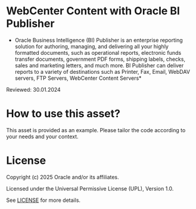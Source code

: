 # WebCenter Content with Oracle BI Publisher
 
* Oracle Business Intelligence (BI) Publisher is an enterprise reporting solution for authoring, managing, and delivering all your highly formatted documents, such as operational reports, electronic funds transfer documents, government PDF forms, shipping labels, checks, sales and marketing letters, and much more. BI Publisher can deliver reports to a variety of destinations such as Printer, Fax, Email, WebDAV servers, FTP Servers, WebCenter Content Servers*
 
Reviewed: 30.01.2024

# How to use this asset?
 
This asset is provided as an example. Please tailor the code according to your needs and your context.
 
# License

Copyright (c) 2025 Oracle and/or its affiliates.

Licensed under the Universal Permissive License (UPL), Version 1.0.

See [LICENSE](https://github.com/oracle-devrel/technology-engineering/blob/main/LICENSE) for more details.
